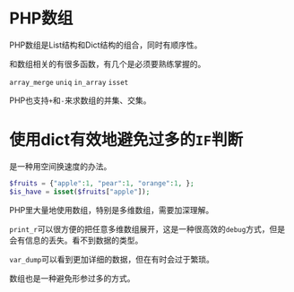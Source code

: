 
# PHP数组

PHP数组是List结构和Dict结构的组合，同时有顺序性。

和数组相关的有很多函数，有几个是必须要熟练掌握的。

`array_merge`
`uniq`
`in_array`
`isset`

PHP也支持`+`和`-`来求数组的并集、交集。

# 使用dict有效地避免过多的`IF`判断
是一种用空间换速度的办法。

```php
$fruits = {"apple":1, "pear":1, "orange":1, };
$is_have = isset($fruits["apple"]);
```

PHP里大量地使用数组，特别是多维数组，需要加深理解。

`print_r`可以很方便的把任意多维数组展开，这是一种很高效的`debug`方式，但是会有信息的丢失。看不到数据的类型。

`var_dump`可以看到更加详细的数据，但在有时会过于繁琐。

数组也是一种避免形参过多的方式。
